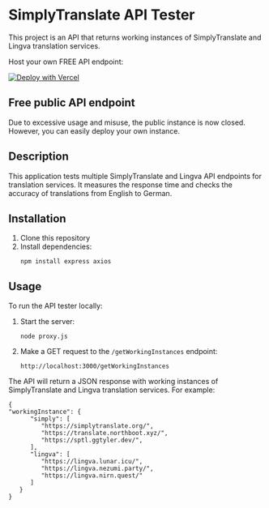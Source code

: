 # SimplyTranslate API Tester

This project is an API that returns working instances of SimplyTranslate and Lingva translation services.

Host your own FREE API endpoint:

[![Deploy with Vercel](https://vercel.com/button)](https://vercel.com/import/project?template=https://github.com/Persie0/simplytranslate_api_tester)


## Free public API endpoint
Due to excessive usage and misuse, the public instance is now closed. However, you can easily deploy your own instance.

## Description

This application tests multiple SimplyTranslate and Lingva API endpoints for translation services. It measures the response time and checks the accuracy of translations from English to German.

## Installation

1. Clone this repository
2. Install dependencies:
   ```
   npm install express axios
   ```

## Usage

To run the API tester locally:

1. Start the server:
   ```
   node proxy.js
   ```

2. Make a GET request to the `/getWorkingInstances` endpoint:
   ```
   http://localhost:3000/getWorkingInstances
   ```

The API will return a JSON response with working instances of SimplyTranslate and Lingva translation services. For example:
```
{
"workingInstance": {
      "simply": [
         "https://simplytranslate.org/",
         "https://translate.northboot.xyz/",
         "https://sptl.ggtyler.dev/",
      ],
      "lingva": [
         "https://lingva.lunar.icu/",
         "https://lingva.nezumi.party/",
         "https://lingva.nirn.quest/"
      ]
   }
}
```